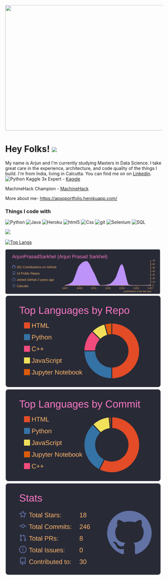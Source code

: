 
<img src="https://user-images.githubusercontent.com/49405291/134882927-dd1d4f93-c92f-4777-90ea-d89f9744f4ee.gif" height ="400px" width="1200px">

# Hey Folks! <img src="https://raw.githubusercontent.com/MartinHeinz/MartinHeinz/master/wave.gif" width="30px">
My name is Arjun and I'm currently studying Masters in Data Science. I take great care in the experience, architecture, and code quality of the things I build. I'm from India, living in Calcutta. You can find me on on [Linkedin](https://www.linkedin.com/in/arjun-prasad-sarkhel-99b80896/). <img alt="Python" src="https://img.shields.io/badge/Python-14354C?style=flat-square&logo=python&logoColor=white" />
Kaggle 3x Expert - [Kaggle](https://www.kaggle.com/arjunprasadsarkhel) 

MachineHack Champion - [MachineHack](https://machinehack.com/user/profile/ui/612351d7e56c8032b78c5dc1)

More about me- https://apspportfolio.herokuapp.com/

<h3>Things I code with</h3>
<p>
  
  <img alt="Python" src="https://img.shields.io/badge/Python-14354C?style=flat-square&logo=python&logoColor=white" />
  <img alt="Java" src="https://img.shields.io/badge/Java-ED8B00?style=flat-square&logo=java&logoColor=white" />
  <img alt="Heroku" src="https://img.shields.io/badge/-Heroku-430098?style=flat-square&logo=heroku&logoColor=white" />
  <img alt="html5" src="https://img.shields.io/badge/-HTML5-E34F26?style=flat-square&logo=html5&logoColor=white" />
  <img alt="Css" src="https://img.shields.io/badge/CSS-239120?&style=for-square&logo=css3&logoColor=white" />
  <img alt="git" src="https://img.shields.io/badge/-Git-CB3837?style=flat-square&logo=git&logoColor=white" />
  <img alt="Selenium" src="https://img.shields.io/badge/-Selenium-green?style=flat-square&logo=Selenium&logoColor=white" />
  <img alt="SQL" src="https://img.shields.io/badge/MySQL-00000F?style=flat-square&logo=mysql&logoColor=white" />
  
</p>

<!---![Anurag's github stats](https://github-readme-stats.vercel.app/api?username=ArjunPrasadSarkhel&show_icons=true&theme=gruvbox)-->

![](https://komarev.com/ghpvc/?username=ArjunPrasadSarkhel&color=blueviolet&style=plastic&label=You+are+one+of+this+:D+Views=)

[![Top Langs](https://github-readme-stats.vercel.app/api/top-langs/?username=ArjunPrasadSarkhel&layout=compact)](https://github.com/anuraghazra/github-readme-stats)

[![](./profile-summary-card-output/dracula/0-profile-details.svg)](https://github.com/ArjunPrasadSarkhel/github-profile-summary-cards)
[![](./profile-summary-card-output/dracula/1-repos-per-language.svg)](https://github.com/ArjunPrasadSarkhel/github-profile-summary-cards)
[![](./profile-summary-card-output/dracula/2-most-commit-language.svg)](https://github.com/ArjunPrasadSarkhel/github-profile-summary-cards)
[![](./profile-summary-card-output/dracula/3-stats.svg)](https://github.com/ArjunPrasadSarkhel/github-profile-summary-cards)


